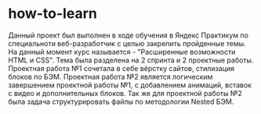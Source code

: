 # how-to-learn

Данный проект был выполнен в ходе обучения в Яндекс Практикум по специальноти веб-разработчик с целью закрепить пройденные темы. На данный момент курс называется - "Расширенные возможности HTML и CSS". Тема была разделена на 2 спринта и 2 проектные работы. Проектная работа №1 сочетала в себе вёрстку сайтов, стилизация блоков по БЭМ. Проектная работа №2 является логическим завершением проектной работы №1, с добавлением анимаций, вставок с видео и дополнительных блоков. Так же для проектной работы №2 была задача структурировать файлы по методологии Nested БЭМ.